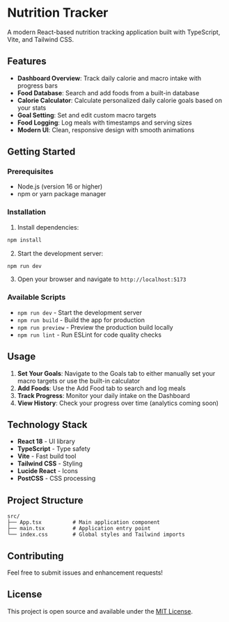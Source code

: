 # Nutrition Tracker

A modern React-based nutrition tracking application built with TypeScript, Vite, and Tailwind CSS.

## Features

- **Dashboard Overview**: Track daily calorie and macro intake with progress bars
- **Food Database**: Search and add foods from a built-in database
- **Calorie Calculator**: Calculate personalized daily calorie goals based on your stats
- **Goal Setting**: Set and edit custom macro targets
- **Food Logging**: Log meals with timestamps and serving sizes
- **Modern UI**: Clean, responsive design with smooth animations

## Getting Started

### Prerequisites

- Node.js (version 16 or higher)
- npm or yarn package manager

### Installation

1. Install dependencies:
```bash
npm install
```

2. Start the development server:
```bash
npm run dev
```

3. Open your browser and navigate to `http://localhost:5173`

### Available Scripts

- `npm run dev` - Start the development server
- `npm run build` - Build the app for production
- `npm run preview` - Preview the production build locally
- `npm run lint` - Run ESLint for code quality checks

## Usage

1. **Set Your Goals**: Navigate to the Goals tab to either manually set your macro targets or use the built-in calculator
2. **Add Foods**: Use the Add Food tab to search and log meals
3. **Track Progress**: Monitor your daily intake on the Dashboard
4. **View History**: Check your progress over time (analytics coming soon)

## Technology Stack

- **React 18** - UI library
- **TypeScript** - Type safety
- **Vite** - Fast build tool
- **Tailwind CSS** - Styling
- **Lucide React** - Icons
- **PostCSS** - CSS processing

## Project Structure

```
src/
├── App.tsx          # Main application component
├── main.tsx         # Application entry point
└── index.css        # Global styles and Tailwind imports
```

## Contributing

Feel free to submit issues and enhancement requests!

## License

This project is open source and available under the [MIT License](LICENSE). 